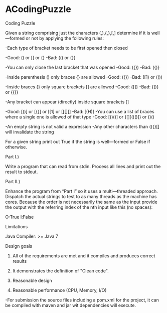 # ACodingPuzzle

Coding Puzzle

Given a string comprising just the characters (,),{,},[,] determine if
it is well—formed or not by applying the following rules:

-Each type of bracket needs to be first opened then closed

-Good: () or [] or {}
-Bad: (() or {}}

-You can only close the last bracket that was opened
-Good: ({})
-Bad: ({)}

-Inside parenthesis () only braces {} are allowed
-Good: ({})
-Bad: ([1) or (())

-Inside braces {} only square brackets [] are allowed
-Good: {[]}
-Bad: {()} or {{}}

-Any bracket can appear (directly) inside square brackets []

-Good: [()] or [{}] or [[1] or [[[]]]
-Bad: [(H)]
-You can use a list of braces where a single one is allowed of that
type
-Good: [()()] or {[][()()]} or ()()

-An empty string is not valid a expression
-Any other characters than (){}[] will invalidate the string

For a given string print out True if the string is well—formed or
False if otherwise.

Part I.)

Write a program that can read from stdin. Process all lines and print
out the result to stdout.

Part II.)

Enhance the program from “Part I” so it uses a multi—threaded
approach. Dispatch the actual strings to test to as many threads as
the machine has cores. Because the order is not necessarily the same
as the input provide the output with the referring index of the nth
input like this (no spaces):

O:True
l:False

Limitations

Java Compiler: >= Java 7

Design goals


1. All of the requirements are met and it compiles and produces
correct results

2. It demonstrates the definition of "Clean code".

3. Reasonable design

4. Reasonable performance (CPU, Memory, I/O)



-For submission the source files including a pom.xml for the project, it can be compiled with maven and jar wit dependencies will execute.
